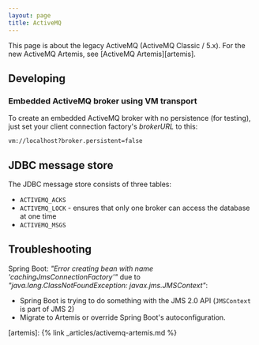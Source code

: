 ```yaml
---
layout: page
title: ActiveMQ
---
```


This page is about the legacy ActiveMQ (ActiveMQ Classic / 5.x). For the new ActiveMQ Artemis, see [ActiveMQ Artemis][artemis].

## Developing

### Embedded ActiveMQ broker using VM transport

To create an embedded ActiveMQ broker with no persistence (for testing), just set your client connection factory's _brokerURL_ to this:

    vm://localhost?broker.persistent=false

## JDBC message store

The JDBC message store consists of three tables:

- `ACTIVEMQ_ACKS`
- `ACTIVEMQ_LOCK` - ensures that only one broker can access the database at one time
- `ACTIVEMQ_MSGS`

## Troubleshooting

Spring Boot: _"Error creating bean with name 'cachingJmsConnectionFactory'"_ due to _"java.lang.ClassNotFoundException: javax.jms.JMSContext"_:

- Spring Boot is trying to do something with the JMS 2.0 API (`JMSContext` is part of JMS 2)
- Migrate to Artemis or override Spring Boot's autoconfiguration.

[artemis]: {% link _articles/activemq-artemis.md %}

